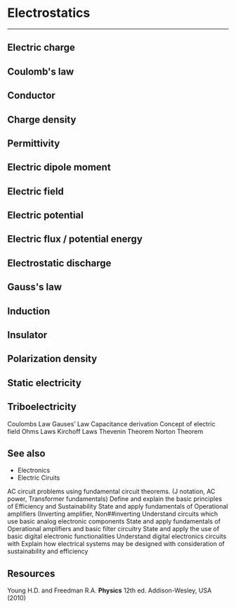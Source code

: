 # Electrostatics
---

## Electric charge 
## Coulomb's law 
## Conductor 
## Charge density 
## Permittivity 
## Electric dipole moment 
## Electric field 
## Electric potential 
## Electric flux / potential energy 
## Electrostatic discharge 
## Gauss's law 
## Induction 
## Insulator 
## Polarization density 
## Static electricity 
## Triboelectricity

Coulombs Law 
Gauses’ Law 
Capacitance derivation 
Concept of electric field
Ohms Laws
Kirchoff Laws
Thevenin Theorem 
Norton Theorem


## See also
- Electronics
- Electric Ciruits

 AC circuit problems using fundamental circuit theorems. (J notation, AC power, Transformer fundamentals)
 Define and explain the basic principles of Efficiency and Sustainability
 State and apply fundamentals of Operational amplifiers (Inverting amplifier, Non##inverting
 Understand circuits which use basic analog electronic components
 State and apply fundamentals of Operational amplifiers and basic filter circuitry
 State and apply the use of basic digital electronic functionalities 
 Understand digital electronics circuits with 
 Explain how electrical systems may be designed with consideration of sustainability and efficiency

## Resources

Young H.D. and Freedman R.A. **Physics** 12th ed. Addison-Wesley, USA (2010)
